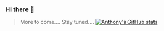 ### Hi there 👋
> More to come....
> Stay tuned....
> [![Anthony's GitHub stats](https://github-readme-stats.vercel.app/api?username=ChitownCoder)](https://github.com/ChitownCoder/github-readme-stats)

<!--
**ChitownCoder/ChitownCoder** is a ✨ _special_ ✨ repository because its `README.md` (this file) appears on your GitHub profile.

Here are some ideas to get you started:

- 🔭 I’m currently working on ...
- 🌱 I’m currently learning ...
- 👯 I’m looking to collaborate on ...
- 🤔 I’m looking for help with ...
- 💬 Ask me about ...
- 📫 How to reach me: ...
- 😄 Pronouns: ...
- ⚡ Fun fact: ...
-->
